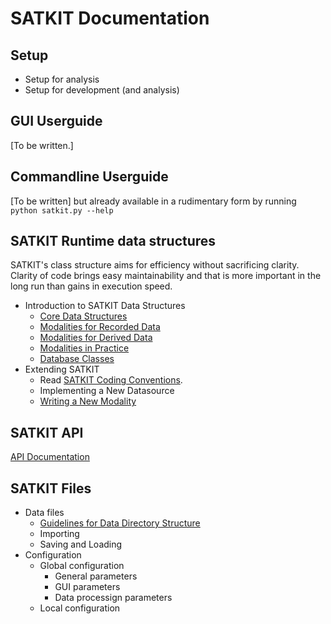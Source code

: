 # SATKIT Documentation

## Setup

- Setup for analysis
- Setup for development (and analysis)

## GUI Userguide

[To be written.]

## Commandline Userguide

[To be written] but already available in a rudimentary form by running
`python satkit.py --help`

## SATKIT Runtime data structures

SATKIT's class structure aims for efficiency without sacrificing clarity. Clarity of code brings easy maintainability and that is more important in the long run than gains in execution speed.

- Introduction to SATKIT Data Structures
  - [Core Data Structures](CoreDataStructures.markdown)
  - [Modalities for Recorded Data](ModalitiesforRecordedData.markdown)
  - [Modalities for Derived Data](ModalitiesforDerivedData.markdown)
  - [Modalities in Practice](ModalitiesinPractice.markdown)
  - [Database Classes](DatabaseClasses.markdown)
- Extending SATKIT
  - Read [SATKIT Coding Conventions](SATKIT_coding_conventions.markdown).
  - Implementing a New Datasource
  - [Writing a New Modality](WritingNewModality.markdown)

## SATKIT API

[API Documentation](docs/index.html)

## SATKIT Files

- Data files
  - [Guidelines for Data Directory Structure](DirectoryStructure.markdown)
  - Importing
  - Saving and Loading
- Configuration
  - Global configuration
    - General parameters
    - GUI parameters
    - Data processign parameters
  - Local configuration
